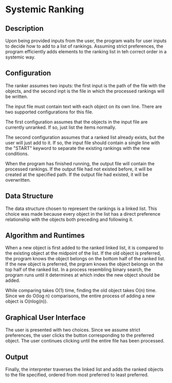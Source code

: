 # Systemic Ranking

## Description

Upon being provided inputs from the user, the program waits for user inputs to decide how to add to a list of rankings. Assuming strict preferences, the program efficiently adds elements to the ranking list in teh correct order in a systemic way.


## Configuration
The ranker assumes two inputs: the first input is the path of the file with the objects, and the second inpt is the file in which the processed rankings will be written.

The input file must contain text with each object on its own line. There are two supported configurations for this file.

The first configuration assumes that the objects in the input file are currently unranked. If so, just list the items normally.

The second configuration assumes that a ranked list already exists, but the user will just add to it. If so, the input file should contain a single line with the "START" keyword to separate the existing rankings with the new conditions.

When the program has finished running, the output file will contain the processed rankings. If the output file had not existed before, it will be created at the specified path. If the output file had existed, it will be overwritten.


## Data Structure
The data structure chosen to represent the rankings is a linked list. This choice was made because every object in the list has a direct preference relationship with the objects both preceding and following it.


## Algorithm and Runtimes
When a new object is first added to the ranked linked list, it is compared to the existing object at the midpoint of the list. If the old object is preferred, the program knows the object belongs on the bottom half of the ranked list. If the new object is preferred, the prgram knows the object belongs on the top half of the ranked list. In a process resembling binary search, the program runs until it determines at which index the new object should be added.

While comparing takes O(1) time, finding the old object takes O(n) time. Since we do O(log n) comparisons, the entire process of adding a new object is O(nlog(n)).


## Graphical User Interface
The user is presented with two choices. Since we assume strict preferences, the user clicks the button corresponding to the preferred object. The user continues clicking until the entire file has been processed.


## Output
Finally, the interpreter traverses the linked list and adds the ranked objects to the file specified, ordered from most preferred to least preferred.